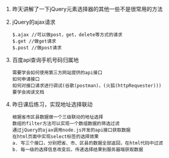 1. 昨天讲解了一下jQuery元素选择器的其他一些不是很常用的方法
2. jQuery的ajax请求

    ```
    $.ajax //可以做post，get，delete等方式的请求 
    $.get //做get请求
    $.post //做post请求
    ```

3. 百度api查询手机号码归属地

    ```
    需要学会如何使用第三方网站提供的api接口
    如何申请接口
    如何对接口请求进行调试(谷歌(postman)，(火狐(httpRequester)))
    要学会阅读文档
    ```

4. 昨日课后练习，实现地址选择联动

    ```
    根据省市区县数据做一个三级联动的地址选择
    数组的filter方法可以实现一个数组数据的筛选过滤
    通过jQuery的ajax调用node.js开发的api接口获取数据
    在html页面中实现select标签的选择效果
    a. 写三个接口，分别把省、市、区县的数据全部返回，在html代码中过滤
    b. 每一级的选择信息改变后，传递选择结果到服务器端获取数据
    ```